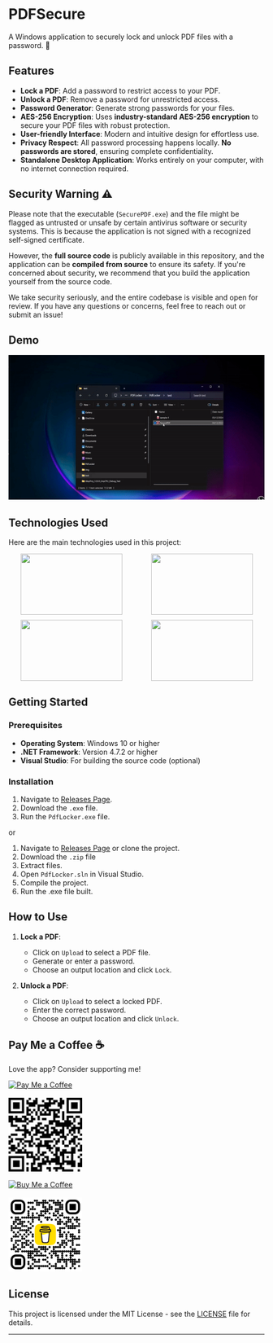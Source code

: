 # PDFSecure 

A Windows application to securely lock and unlock PDF files with a password. 🚀

## Features
- **Lock a PDF**: Add a password to restrict access to your PDF.
- **Unlock a PDF**: Remove a password for unrestricted access.
- **Password Generator**: Generate strong passwords for your files.
- **AES-256 Encryption**: Uses **industry-standard AES-256 encryption** to secure your PDF files with robust protection.
- **User-friendly Interface**: Modern and intuitive design for effortless use.
- **Privacy Respect**: All password processing happens locally. **No passwords are stored**, ensuring complete confidentiality.
- **Standalone Desktop Application**: Works entirely on your computer, with no internet connection required.



## Security Warning ⚠️

Please note that the executable (`SecurePDF.exe`) and the file might be flagged as untrusted or unsafe by certain antivirus software or security systems. This is because the application is not signed with a recognized self-signed certificate.

However, the **full source code** is publicly available in this repository, and the application can be **compiled from source** to ensure its safety. If you're concerned about security, we recommend that you build the application yourself from the source code.

We take security seriously, and the entire codebase is visible and open for review. If you have any questions or concerns, feel free to reach out or submit an issue!


## Demo
![App Demo](https://github.com/ninetiop/SecurePDF/raw/master/img/PoC.gif)

## Technologies Used
Here are the main technologies used in this project:

<div style="display: flex; justify-content: space-around; flex-wrap: wrap; gap: 10px;">
  <img src="https://img.shields.io/badge/-C%23-5A2D6D?style=flat-square&logo=c-sharp&logoColor=white" width="200" height="120" />
  <img src="https://img.shields.io/badge/-.NET 4.7.2-blueviolet" width="200" height="120" />
  <img src="https://img.shields.io/badge/NuGet-1D3C6B?style=flat-square&logo=nuget&logoColor=white" width="200" height="120" />
  <img src="https://img.shields.io/badge/Visual%20Studio-5C2D91?style=flat-square&logo=visual-studio&logoColor=white" width="200" height="120" />
</div>


## Getting Started


### Prerequisites
- **Operating System**: Windows 10 or higher
- **.NET Framework**: Version 4.7.2 or higher
- **Visual Studio**: For building the source code (optional)

### Installation
1. Navigate to [Releases Page](https://github.com/ninetiop/SecurePDF/releases/).
2. Download the `.exe` file.
3. Run the `PdfLocker.exe` file.

or 

1. Navigate to [Releases Page](https://github.com/ninetiop/SecurePDF/releases/) or clone the project.
2. Download the `.zip` file
3. Extract files.
3. Open `PdfLocker.sln` in Visual Studio.
4. Compile the project.
5. Run the .exe file built.

## How to Use
1. **Lock a PDF**:
    - Click on `Upload` to select a PDF file.
    - Generate or enter a password.
    - Choose an output location and click `Lock`.

2. **Unlock a PDF**:
    - Click on `Upload` to select a locked PDF.
    - Enter the correct password.
    - Choose an output location and click `Unlock`.
    
## Pay Me a Coffee ☕
Love the app? Consider supporting me!

[![Pay Me a Coffee](https://img.shields.io/badge/Donate-PayPal-blue)](https://www.paypal.com/donate/?hosted_button_id=SL57XJCXBPQPU)
<br>
<br>
<img src="img/paypal_qr.png" alt="QR Code" width="145"/>



[![Buy Me a Coffee](https://img.shields.io/badge/BuyMeACoffee-Support-orange)](buymeacoffee.com/ninetiop)
<br>
<br>
<img src="img/bmc_qr.png" alt="QR Code" width="145"/>




## License
This project is licensed under the MIT License - see the [LICENSE](LICENSE) file for details.

---

